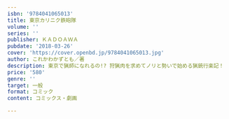 ```yaml
---
isbn: '9784041065013'
title: 東京カリニク鉄砲隊
volume: ''
series: ''
publisher: ＫＡＤＯＡＷＡ
pubdate: '2018-03-26'
cover: 'https://cover.openbd.jp/9784041065013.jpg'
author: これかわかずとも／著
description: 東京で猟師になれるの!? 狩猟肉を求めてノリと勢いで始める猟銃行楽記！
price: '580'
genre: ''
target: 一般
format: コミック
content: コミックス・劇画

---
```


